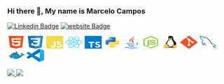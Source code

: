 ### Hi there 👋, My name is Marcelo Campos

[![Linkedin Badge](https://img.shields.io/badge/-Marcelo%20Campos-6633cc?style=flat-square&logo=Linkedin&logoColor=white&link=https://www.linkedin.com/in/marceloicampos/)](https://www.linkedin.com/in/marceloicampos/)
[![website Badge](https://img.shields.io/badge/marceloicampos.com-6633cc?style=flat-square&link=https://marceloicampos.com/)](https://marceloicampos.com/)

<div style="display: inline_block">
  <img align="center" alt="logo HTML" height="30" width="40" src="https://raw.githubusercontent.com/devicons/devicon/master/icons/html5/html5-original.svg">
  <img align="center" alt="logo CSS" height="30" width="40" src="https://raw.githubusercontent.com/devicons/devicon/master/icons/css3/css3-original.svg">
  <img align="center" alt="logo Js" height="30" width="40" src="https://raw.githubusercontent.com/devicons/devicon/master/icons/javascript/javascript-plain.svg">
  <img align="center" alt="logo React" height="30" width="40" src="https://raw.githubusercontent.com/devicons/devicon/master/icons/react/react-original.svg">
  <img align="center" alt="logo Ts" height="30" width="40" src="https://raw.githubusercontent.com/devicons/devicon/master/icons/typescript/typescript-plain.svg">
  <img align="center" alt="logo Python" height="30" width="40" src="https://raw.githubusercontent.com/devicons/devicon/master/icons/python/python-original.svg">
  <img align="center" alt="logo Java" height="30" width="40" src="https://raw.githubusercontent.com/devicons/devicon/master/icons/java/java-original.svg">
  <img align="center" alt="logo NodeJS" height="30" width="40" src="https://raw.githubusercontent.com/devicons/devicon/master/icons/nodejs/nodejs-original.svg">
  <img align="center" alt="logo Linux" height="30" width="40" src="https://raw.githubusercontent.com/devicons/devicon/master/icons/linux/linux-original.svg">
  <img align="center" alt="logo Git" height="30" width="40" src="https://raw.githubusercontent.com/devicons/devicon/master/icons/git/git-original.svg">
  <img align="center" alt="logo MySql" height="30" width="40" src="https://raw.githubusercontent.com/devicons/devicon/master/icons/mysql/mysql-original.svg">
  <img align="center" alt="logo Docker" height="30" width="40" src="https://raw.githubusercontent.com/devicons/devicon/master/icons/docker/docker-original.svg">
  <img align="center" alt="logo Vscode" height="30" width="40" src="https://raw.githubusercontent.com/devicons/devicon/master/icons/vscode/vscode-original.svg">
  </div><br>

<div align="justify">
  <a href="https://github.com/marceloicampos">
  <img height="180em" src="https://github-readme-stats.vercel.app/api?username=marceloicampos&show_icons=true&theme=dark&include_all_commits=true&count_private=true"/>
  <img height="180em" src="https://github-readme-stats.vercel.app/api/top-langs/?username=marceloicampos&layout=compact&langs_count=8&theme=dark"/>
</div>

<!--
**marceloicampos/marceloicampos** is a ✨ _special_ ✨ repository because its `README.md` (this file) appears on your GitHub profile.

Here are some ideas to get you started:

- 🔭 I’m currently working on ...
- 🌱 I’m currently learning ...
- 👯 I’m looking to collaborate on ...
- 🤔 I’m looking for help with ...
- 💬 Ask me about ...
- 📫 How to reach me: ...
- 😄 Pronouns: ...
- ⚡ Fun fact: ...
-->
